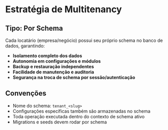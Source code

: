 # Estratégia de Multitenancy

## Tipo: Por Schema

Cada locatário (empresa/negócio) possui seu próprio schema no banco de dados, garantindo:

- **Isolamento completo dos dados**
- **Autonomia em configurações e módulos**
- **Backup e restauração independentes**
- **Facilidade de manutenção e auditoria**
- **Segurança na troca de schema por sessão/autenticação**

## Convenções
- Nome do schema: `tenant_<slug>`
- Configurações específicas também são armazenadas no schema
- Toda operação executada dentro do contexto de schema ativo
- Migrations e seeds devem rodar por schema
